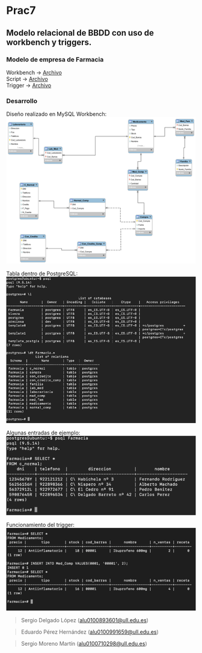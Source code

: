 # Prac7
## Modelo relacional de BBDD con uso de workbench y triggers.

### Modelo de empresa de Farmacia  
Workbench -> [Archivo](https://github.com/alu0100893601-Sergio/ADBBDD19_20/tree/master/Prac7/Farmacia.mwb)  
Script -> [Archivo](https://github.com/alu0100893601-Sergio/ADBBDD19_20/tree/master/Prac7/Farmacia.sql)  
Trigger -> [Archivo](https://github.com/alu0100893601-Sergio/ADBBDD19_20/tree/master/Prac7/Trigers.sql)  

### Desarrollo
Diseño realizado en MySQL Workbench:    
![modelo de farmacia](images/Farmacia.png)  

Tabla dentro de PostgreSQL:    
![base de datos](images/showbbdd.png)  

Algunas entradas de ejemplo:    
![entradas ejemplo](images/algunosdatos.png)   

Funcionamiento del trigger:    
![trigger](images/trigger.png)  

> Sergio Delgado López (alu0100893601@ull.edu.es)

> Eduardo Pérez Hernández (alu0100991659@ull.edu.es)

> Sergio Moreno Martín (alu0100710298@ull.edu.es)
